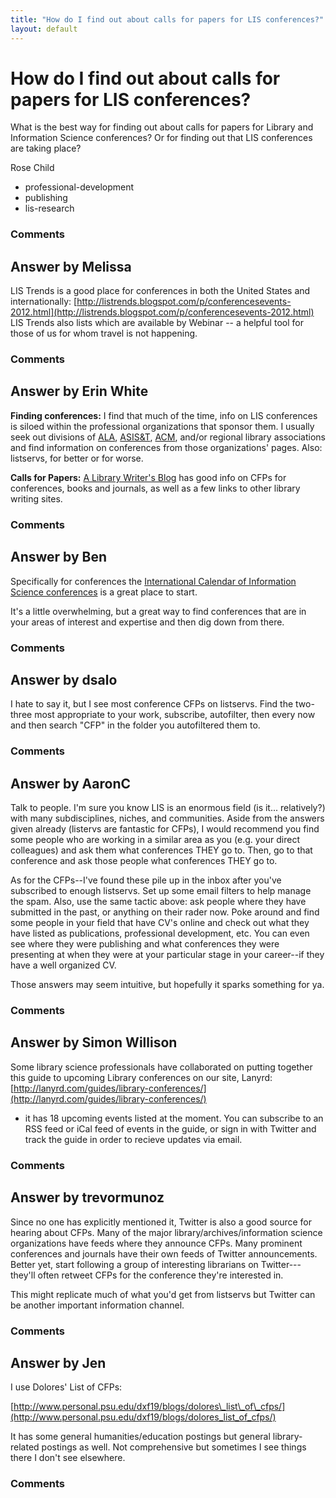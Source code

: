 ```yaml
---
title: "How do I find out about calls for papers for LIS conferences?"
layout: default
---
```

How do I find out about calls for papers for LIS conferences?
=====================
What is the best way for finding out about calls for papers for Library
and Information Science conferences? Or for finding out that LIS
conferences are taking place?

Rose Child

<ul class="tags"><li class="tag">professional-development</li><li class="tag">publishing</li><li class="tag">lis-research</li></ul>

### Comments ###


Answer by Melissa
----------------
LIS Trends is a good place for conferences in both the United States and
internationally:
[http://listrends.blogspot.com/p/conferencesevents-2012.html](http://listrends.blogspot.com/p/conferencesevents-2012.html)
LIS Trends also lists which are available by Webinar -- a helpful tool
for those of us for whom travel is not happening.

### Comments ###

Answer by Erin White
----------------
**Finding conferences:** I find that much of the time, info on LIS
conferences is siloed within the professional organizations that sponsor
them. I usually seek out divisions of [ALA](http://ala.org/),
[ASIS&T](http://asis.org/), [ACM](http://acm.org/), and/or regional
library associations and find information on conferences from those
organizations' pages. Also: listservs, for better or for worse.

**Calls for Papers:** [A Library Writer's
Blog](http://librarywriting.blogspot.com/) has good info on CFPs for
conferences, books and journals, as well as a few links to other library
writing sites.

### Comments ###

Answer by Ben
----------------
Specifically for conferences the [International Calendar of Information
Science conferences](http://asist.org/Conferences/calendar/) is a great
place to start.

It's a little overwhelming, but a great way to find conferences that are
in your areas of interest and expertise and then dig down from there.

### Comments ###

Answer by dsalo
----------------
I hate to say it, but I see most conference CFPs on listservs. Find the
two-three most appropriate to your work, subscribe, autofilter, then
every now and then search "CFP" in the folder you autofiltered them to.

### Comments ###

Answer by AaronC
----------------
Talk to people. I'm sure you know LIS is an enormous field (is it...
relatively?) with many subdisciplines, niches, and communities. Aside
from the answers given already (listervs are fantastic for CFPs), I
would recommend you find some people who are working in a similar area
as you (e.g. your direct colleagues) and ask them what conferences THEY
go to. Then, go to that conference and ask those people what conferences
THEY go to.

As for the CFPs--I've found these pile up in the inbox after you've
subscribed to enough listservs. Set up some email filters to help manage
the spam. Also, use the same tactic above: ask people where they have
submitted in the past, or anything on their rader now. Poke around and
find some people in your field that have CV's online and check out what
they have listed as publications, professional development, etc. You can
even see where they were publishing and what conferences they were
presenting at when they were at your particular stage in your career--if
they have a well organized CV.

Those answers may seem intuitive, but hopefully it sparks something for
ya.

### Comments ###

Answer by Simon Willison
----------------
Some library science professionals have collaborated on putting together
this guide to upcoming Library conferences on our site, Lanyrd:
[http://lanyrd.com/guides/library-conferences/](http://lanyrd.com/guides/library-conferences/)
- it has 18 upcoming events listed at the moment. You can subscribe to
an RSS feed or iCal feed of events in the guide, or sign in with Twitter
and track the guide in order to recieve updates via email.

### Comments ###

Answer by trevormunoz
----------------
Since no one has explicitly mentioned it, Twitter is also a good source
for hearing about CFPs. Many of the major library/archives/information
science organizations have feeds where they announce CFPs. Many
prominent conferences and journals have their own feeds of Twitter
announcements. Better yet, start following a group of interesting
librarians on Twitter---they'll often retweet CFPs for the conference
they're interested in.

This might replicate much of what you'd get from listservs but Twitter
can be another important information channel.

### Comments ###

Answer by Jen
----------------
I use Dolores' List of CFPs:

[http://www.personal.psu.edu/dxf19/blogs/dolores\_list\_of\_cfps/](http://www.personal.psu.edu/dxf19/blogs/dolores_list_of_cfps/)

It has some general humanities/education postings but general
library-related postings as well. Not comprehensive but sometimes I see
things there I don't see elsewhere.

### Comments ###

